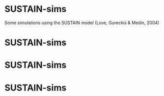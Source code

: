 # SUSTAIN-sims
Some simulations using the SUSTAIN model (Love, Gureckis &amp; Medin, 2004)
# SUSTAIN-sims
# SUSTAIN-sims
# SUSTAIN-sims
